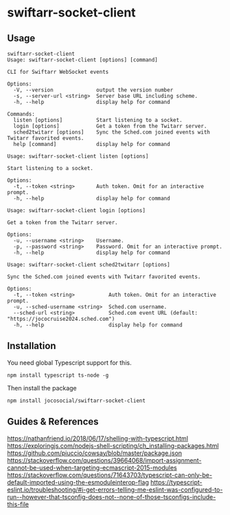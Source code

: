 swiftarr-socket-client
======================

## Usage

```
swiftarr-socket-client
Usage: swiftarr-socket-client [options] [command]

CLI for Swiftarr WebSocket events

Options:
  -V, --version              output the version number
  -s, --server-url <string>  Server base URL including scheme.
  -h, --help                 display help for command

Commands:
  listen [options]           Start listening to a socket.
  login [options]            Get a token from the Twitarr server.
  sched2twitarr [options]    Sync the Sched.com joined events with Twitarr favorited events.
  help [command]             display help for command
 ```

```
Usage: swiftarr-socket-client listen [options]

Start listening to a socket.

Options:
  -t, --token <string>       Auth token. Omit for an interactive prompt.
  -h, --help                 display help for command
```

```
Usage: swiftarr-socket-client login [options]

Get a token from the Twitarr server.

Options:
  -u, --username <string>    Username.
  -p, --password <string>    Password. Omit for an interactive prompt.
  -h, --help                 display help for command
```

```
Usage: swiftarr-socket-client sched2twitarr [options]

Sync the Sched.com joined events with Twitarr favorited events.

Options:
  -t, --token <string>           Auth token. Omit for an interactive prompt.
  -u, --sched-username <string>  Sched.com username.
  --sched-url <string>           Sched.com event URL (default: "https://jococruise2024.sched.com")
  -h, --help                     display help for command
```

## Installation

You need global Typescript support for this.

```
npm install typescript ts-node -g
```

Then install the package

```
npm install jocosocial/swiftarr-socket-client
```

## Guides & References

https://nathanfriend.io/2018/06/17/shelling-with-typescript.html
https://exploringjs.com/nodejs-shell-scripting/ch_installing-packages.html
https://github.com/piuccio/cowsay/blob/master/package.json
https://stackoverflow.com/questions/39664068/import-assignment-cannot-be-used-when-targeting-ecmascript-2015-modules
https://stackoverflow.com/questions/71643703/typescript-can-only-be-default-imported-using-the-esmoduleinterop-flag
https://typescript-eslint.io/troubleshooting/#i-get-errors-telling-me-eslint-was-configured-to-run--however-that-tsconfig-does-not--none-of-those-tsconfigs-include-this-file
